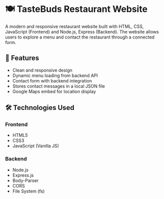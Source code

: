 # 🍽️ TasteBuds Restaurant Website

A modern and responsive restaurant website built with HTML, CSS, JavaScript (Frontend) and Node.js, Express (Backend). The website allows users to explore a menu and contact the restaurant through a connected form.

## 🚀 Features

- Clean and responsive design
- Dynamic menu loading from backend API
- Contact form with backend integration
- Stores contact messages in a local JSON file
- Google Maps embed for location display

## 🛠️ Technologies Used

### Frontend
- HTML5
- CSS3
- JavaScript (Vanilla JS)

### Backend
- Node.js
- Express.js
- Body-Parser
- CORS
- File System (fs)



